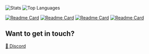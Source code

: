 ![Stats](https://github-readme-stats.vercel.app/api?username=Ju1-js&count_private=true&show_icons=true&theme=transparent&border_radius=10&border_color=0A0F0B)
![Top Languages](https://github-readme-stats.vercel.app/api/top-langs?username=Ju1-js&count_private=true&show_icons=true&theme=transparent&border_radius=10&border_color=0A0F0B)

[![Readme Card](https://github-readme-stats.vercel.app/api/pin/?username=Ju1-js&repo=25th-hour-dynamic&show_icons=true&theme=transparent&border_radius=10&border_color=0A0F0B)](https://github.com/Ju1-js/25th-hour-dynamic)
[![Readme Card](https://github-readme-stats.vercel.app/api/pin/?username=Ju1-js&repo=Ju1-js.github.io&show_icons=true&theme=transparent&border_radius=10&border_color=0A0F0B)](https://Ju1-js.github.io)
[![Readme Card](https://github-readme-stats.vercel.app/api/pin/?username=Ju1-js&repo=CssPeriodicTable&show_icons=true&theme=transparent&border_radius=10&border_color=0A0F0B)](https://Ju1-js.github.io/CssPeriodicTable)
[![Readme Card](https://github-readme-stats.vercel.app/api/pin/?username=Ju1-js&repo=discord-webhook&show_icons=true&theme=transparent&border_radius=10&border_color=0A0F0B)](https://github.com/Ju1-js/discord-webhook)

## Want to get in touch?
<a target="_blank" href="https://discord.com/users/427493897225109504">💬 Discord</a>
